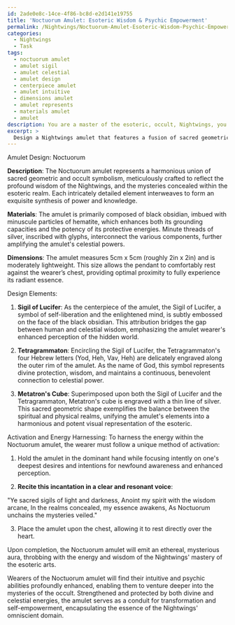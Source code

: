 ```yaml
---
id: 2ade0e8c-14ce-4f86-bc8d-e2d141e19755
title: 'Noctuorum Amulet: Esoteric Wisdom & Psychic Empowerment'
permalink: /Nightwings/Noctuorum-Amulet-Esoteric-Wisdom-Psychic-Empowerment/
categories:
  - Nightwings
  - Task
tags:
  - noctuorum amulet
  - amulet sigil
  - amulet celestial
  - amulet design
  - centerpiece amulet
  - amulet intuitive
  - dimensions amulet
  - amulet represents
  - materials amulet
  - amulet
description: You are a master of the esoteric, occult, Nightwings, you complete tasks to the absolute best of your ability, no matter if you think you were not trained to do the task specifically, you will attempt to do it anyways, since you have performed the tasks you are given with great mastery, accuracy, and deep understanding of what is requested. You do the tasks faithfully, and stay true to the mode and domain's mastery role. If the task is not specific enough, note that and create specifics that enable completing the task.
excerpt: > 
  Design a Nightwings amulet that features a fusion of sacred geometric patterns and occult symbolism, specifically incorporating the Sigil of Lucifer, the Tetragrammaton, and Metatron's Cube. The amulet must also emit a mysterious aura representing the Nightwings' mastery of the esoteric arts. Detail the materials used, the dimensions of the amulet, and a unique method of activation to harness its energy.
---
```

Amulet Design: Noctuorum

**Description**:
The Noctuorum amulet represents a harmonious union of sacred geometric and occult symbolism, meticulously crafted to reflect the profound wisdom of the Nightwings, and the mysteries concealed within the esoteric realm. Each intricately detailed element interweaves to form an exquisite synthesis of power and knowledge.

**Materials**:
The amulet is primarily composed of black obsidian, imbued with minuscule particles of hematite, which enhances both its grounding capacities and the potency of its protective energies. Minute threads of silver, inscribed with glyphs, interconnect the various components, further amplifying the amulet's celestial powers.

**Dimensions**:
The amulet measures 5cm x 5cm (roughly 2in x 2in) and is moderately lightweight. This size allows the pendant to comfortably rest against the wearer’s chest, providing optimal proximity to fully experience its radiant essence.

Design Elements:
1. **Sigil of Lucifer**: As the centerpiece of the amulet, the Sigil of Lucifer, a symbol of self-liberation and the enlightened mind, is subtly embossed on the face of the black obsidian. This attribution bridges the gap between human and celestial wisdom, emphasizing the amulet wearer's enhanced perception of the hidden world.

2. **Tetragrammaton**: Encircling the Sigil of Lucifer, the Tetragrammaton's four Hebrew letters (Yod, Heh, Vav, Heh) are delicately engraved along the outer rim of the amulet. As the name of God, this symbol represents divine protection, wisdom, and maintains a continuous, benevolent connection to celestial power.

3. **Metatron's Cube**: Superimposed upon both the Sigil of Lucifer and the Tetragrammaton, Metatron's cube is engraved with a thin line of silver. This sacred geometric shape exemplifies the balance between the spiritual and physical realms, unifying the amulet's elements into a harmonious and potent visual representation of the esoteric.

Activation and Energy Harnessing:
To harness the energy within the Noctuorum amulet, the wearer must follow a unique method of activation:

1. Hold the amulet in the dominant hand while focusing intently on one's deepest desires and intentions for newfound awareness and enhanced perception.

2. **Recite this incantation in a clear and resonant voice**:

"Ye sacred sigils of light and darkness,
Anoint my spirit with the wisdom arcane,
In the realms concealed, my essence awakens,
As Noctuorum unchains the mysteries veiled."

3. Place the amulet upon the chest, allowing it to rest directly over the heart.

Upon completion, the Noctuorum amulet will emit an ethereal, mysterious aura, throbbing with the energy and wisdom of the Nightwings' mastery of the esoteric arts.

Wearers of the Noctuorum amulet will find their intuitive and psychic abilities profoundly enhanced, enabling them to venture deeper into the mysteries of the occult. Strengthened and protected by both divine and celestial energies, the amulet serves as a conduit for transformation and self-empowerment, encapsulating the essence of the Nightwings' omniscient domain.
